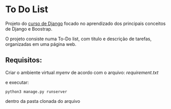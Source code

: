 # To Do List
Projeto do [curso de Django](https://www.youtube.com/watch?v=LZsjuSBW5YM&list=PLnDvRpP8BnewqnMzRnBT5LeTpld5bMvsj&index=1) focado no aprendizado dos principais conceitos de Django e Boostrap.

O projeto consiste numa To-Do list, com titulo e descrição de tarefas, organizadas em uma página web.

## Requisitos:
Criar o ambiente virtual *myenv* de acordo com o arquivo: *requirement.txt*

e executar:

```python3 manage.py runserver```

dentro da pasta clonada do arquivo